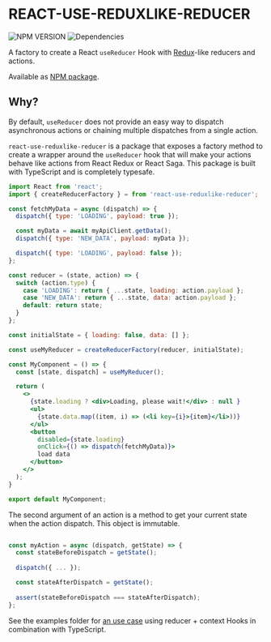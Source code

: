 # REACT-USE-REDUXLIKE-REDUCER

![NPM VERSION](https://img.shields.io/npm/v/react-use-reduxlike-reducer.svg)
![Dependencies](https://img.shields.io/badge/dependencies-none!%20%F0%9F%8E%89-lightgrey)

A factory to create a React `useReducer` Hook with [Redux](https://redux.js.org/basics/reducers)-like reducers and actions.

Available as [NPM package](https://www.npmjs.com/package/react-use-reduxlike-reducer).

## Why?

By default, `useReducer` does not provide an easy way to dispatch asynchronous actions or chaining multiple dispatches from a single action.

`react-use-reduxlike-reducer` is a package that exposes a factory method to create a wrapper around the `useReducer` hook that will make your actions behave like actions from React Redux or React Saga. This package is built with TypeScript and is completely typesafe.

```jsx
import React from 'react';
import { createReducerFactory } = from 'react-use-reduxlike-reducer';

const fetchMyData = async (dispatch) => {
  dispatch({ type: 'LOADING', payload: true });

  const myData = await myApiClient.getData();
  dispatch({ type: 'NEW_DATA', payload: myData });

  dispatch({ type: 'LOADING', payload: false });
};

const reducer = (state, action) => {
  switch (action.type) {
    case 'LOADING': return { ...state, loading: action.payload };
    case 'NEW_DATA': return { ...state, data: action.payload };
    default: return state;
  }
};

const initialState = { loading: false, data: [] };

const useMyReducer = createReducerFactory(reducer, initialState);

const MyComponent = () => {
  const [state, dispatch] = useMyReducer();

  return (
    <>
      {state.loading ? <div>Loading, please wait!</div> : null }
      <ul>
        {state.data.map((item, i) => (<li key={i}>{item}</li>))}
      </ul>
      <button
        disabled={state.loading}
        onClick={() => dispatch(fetchMyData)}>
        load data
      </button>
    </>
  );
}

export default MyComponent;
```

The second argument of an action is a method to get your current state when the action dispatch. This object is immutable.

```js

const myAction = async (dispatch, getState) => {
  const stateBeforeDispatch = getState();
  
  dispatch({ ... });

  const stateAfterDispatch = getState();
  
  assert(stateBeforeDispatch === stateAfterDispatch);
};
```

See the examples folder for [an use case](./examples/counter/my-component.tsx) using reducer + context Hooks in combination with TypeScript.
